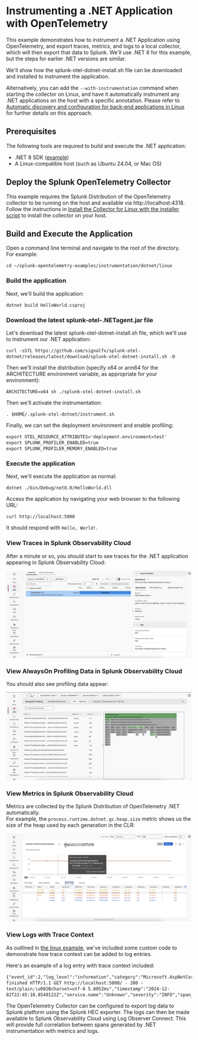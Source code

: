 # Instrumenting a .NET Application with OpenTelemetry

This example demonstrates how to instrument a .NET Application using OpenTelemetry,
and export traces, metrics, and logs to a local collector, which will then
export that data to Splunk. We'll use .NET 8 for this example, but the steps
for earlier .NET versions are similar.

We'll show how the splunk-otel-dotnet-install.sh file can be downloaded and installed 
to instrument the application. 

Alternatively, you can add the `--with-instrumentation` command when starting the
collector on Linux, and have it automatically instrument any .NET applications
on the host with a specific annotation.  Please refer to
[Automatic discovery and configuration for back-end applications in Linux](https://docs.splunk.com/observability/en/gdi/opentelemetry/automatic-discovery/linux/linux-backend.html)
for further details on this approach.

## Prerequisites

The following tools are required to build and execute the .NET application:

* .NET 8 SDK ([example](https://learn.microsoft.com/en-us/dotnet/core/install/linux-ubuntu-install?tabs=dotnet8&pivots=os-linux-ubuntu-2404))
* A Linux-compatible host (such as Ubuntu 24.04, or Mac OS)

## Deploy the Splunk OpenTelemetry Collector

This example requires the Splunk Distribution of the OpenTelemetry collector to
be running on the host and available via http://localhost:4318.  Follow the
instructions in [Install the Collector for Linux with the installer script](https://docs.splunk.com/observability/en/gdi/opentelemetry/collector-linux/install-linux.html#install-the-collector-using-the-installer-script)
to install the collector on your host.

## Build and Execute the Application

Open a command line terminal and navigate to the root of the directory.  
For example:

````
cd ~/splunk-opentelemetry-examples/instrumentation/dotnet/linux
````

### Build the application 

Next, we'll build the application:

````
dotnet build HelloWorld.csproj
````

### Download the latest splunk-otel-.NETagent.jar file

Let's download the latest splunk-otel-dotnet-install.sh file, which we'll use
to instrument our .NET application:

````
curl -sSfL https://github.com/signalfx/splunk-otel-dotnet/releases/latest/download/splunk-otel-dotnet-install.sh -O
````

Then we'll install the distribution (specify x64 or arm64 for the ARCHITECTURE environment variable, 
as appropriate for your environment): 

````
ARCHITECTURE=x64 sh ./splunk-otel-dotnet-install.sh
````

Then we'll activate the instrumentation: 

````
. $HOME/.splunk-otel-dotnet/instrument.sh
````

Finally, we can set the deployment environment and enable profiling: 

````
export OTEL_RESOURCE_ATTRIBUTES='deployment.environment=test'
export SPLUNK_PROFILER_ENABLED=true
export SPLUNK_PROFILER_MEMORY_ENABLED=true
````

### Execute the application

Next, we'll execute the application as normal: 

````
dotnet ./bin/Debug/net8.0/HelloWorld.dll
````

Access the application by navigating your web browser to the following URL:

````
curl http://localhost:5000
````

It should respond with `Hello, World!`. 

### View Traces in Splunk Observability Cloud

After a minute or so, you should start to see traces for the .NET application
appearing in Splunk Observability Cloud:

![Trace](./images/trace.png)

### View AlwaysOn Profiling Data in Splunk Observability Cloud

You should also see profiling data appear:

![AlwaysOn Profiling Data](./images/profiling.png)

### View Metrics in Splunk Observability Cloud

Metrics are collected by the Splunk Distribution of OpenTelemetry .NET automatically.  
For example, the `process.runtime.dotnet.gc.heap.size` metric shows us the size of the
heap used by each generation in the CLR:

![CLR Metric Example](./images/metrics.png)

### View Logs with Trace Context

As outlined in [the linux example](../linux), we've included some custom code 
to demonstrate how trace context can be added to log entries.

Here's an example of a log entry with trace context included: 

````
{"event_id":2,"log_level":"information","category":"Microsoft.AspNetCore.Hosting.Diagnostics","message":"Request finished HTTP/1.1 GET http://localhost:5000/ - 200 - text/plain;\u002Bcharset=utf-8 5.8052ms","timestamp":"2024-12-02T22:45:10.8549122Z","service.name":"Unknown","severity":"INFO","span_id":"8a65e822727a9696","trace_id":"8f460a0f96c9f13751bd67011687a106","parent_id":"0000000000000000","tag_server.address":"localhost","tag_server.port":5000,"tag_http.request.method":"GET","tag_url.scheme":"http","tag_url.path":"/","tag_network.protocol.version":"1.1","tag_user_agent.original":"curl/8.5.0","ConnectionId":"0HN8J4BCLDGH5","RequestId":"0HN8J4BCLDGH5:00000001","RequestPath":"/"}
````

The OpenTelemetry Collector can be configured to export log data to
Splunk platform using the Splunk HEC exporter.  The logs can then be made
available to Splunk Observability Cloud using Log Observer Connect.  This will
provide full correlation between spans generated by .NET instrumentation
with metrics and logs.
